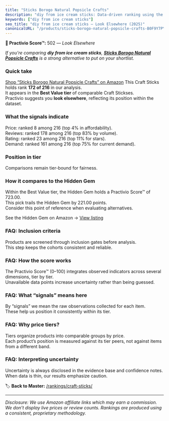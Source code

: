 ```yaml
---
title: "Sticks Borogo Natural Popsicle Crafts"
description: "diy from ice cream sticks: Data-driven ranking using the Practivio Score™. Positioned by quality, value, demand, findability, momentum."
keywords: ["diy from ice cream sticks"]
seo_title: "diy from ice cream sticks — Look Elsewhere (2025)"
canonicalURL: "/products/sticks-borogo-natural-popsicle-crafts-B0F9Y7PYK8/"
---
```


**🚫 Practivio Score™:** 502 — _Look Elsewhere_


*If you're comparing **diy from ice cream sticks**, **[Sticks Borogo Natural Popsicle Crafts](https://www.amazon.com/dp/B0F9Y7PYK8?tag=practivio-20)** is a strong alternative to put on your shortlist.*
### Quick take
[Shop “Sticks Borogo Natural Popsicle Crafts” on Amazon](https://www.amazon.com/dp/B0F9Y7PYK8?tag=practivio-20)
This Craft Sticks holds rank **172 of 216** in our analysis.  
It appears in the **Best Value tier** of comparable Craft Stickses.  
Practivio suggests you **look elsewhere**, reflecting its position within the dataset.

### What the signals indicate
Price: ranked 8 among 216 (top 4% in affordability).  
Reviews: ranked 178 among 216 (top 83% by volume).  
Rating: ranked 23 among 216 (top 11% for stars).  
Demand: ranked 161 among 216 (top 75% for current demand).

### Position in tier
Comparisons remain tier-bound for fairness.

### How it compares to the Hidden Gem
Within the Best Value tier, the Hidden Gem holds a Practivio Score™ of 723.00.  
This pick trails the Hidden Gem by 221.00 points.  
Consider this point of reference when evaluating alternatives.  

See the Hidden Gem on Amazon → [View listing](https://www.amazon.com/dp/B07MY7W5LJ?tag=practivio-20)

### FAQ: Inclusion criteria
Products are screened through inclusion gates before analysis.  
This step keeps the cohorts consistent and reliable.

### FAQ: How the score works
The Practivio Score™ (0–100) integrates observed indicators across several dimensions, tier by tier.  
Unavailable data points increase uncertainty rather than being guessed.

### FAQ: What “signals” means here
By “signals” we mean the raw observations collected for each item.  
These help us position it consistently within its tier.

### FAQ: Why price tiers?
Tiers organize products into comparable groups by price.  
Each product’s position is measured against its tier peers, not against items from a different band.

### FAQ: Interpreting uncertainty
Uncertainty is always disclosed in the evidence base and confidence notes.  
When data is thin, our results emphasize caution.


🏷️ **Back to Master:** [/rankings/craft-sticks/](/rankings/craft-sticks/)

---
_Disclosure: We use Amazon affiliate links which may earn a commission. We don’t display live prices or review counts. Rankings are produced using a consistent, proprietary methodology._
